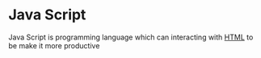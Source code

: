 # Java Script
Java Script is programming language which can interacting with [HTML](/wiki/HTML) to be make it more productive 